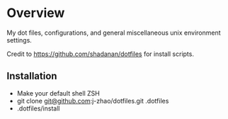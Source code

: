 # Overview

My dot files, configurations, and general miscellaneous unix environment settings.

Credit to https://github.com/shadanan/dotfiles for install scripts.

## Installation

- Make your default shell ZSH
- git clone git@github.com:j-zhao/dotfiles.git .dotfiles
- .dotfiles/install

